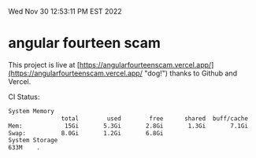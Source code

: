 Wed Nov 30 12:53:11 PM EST 2022

# angular fourteen scam


This project is live at [https://angularfourteenscam.vercel.app/](https://angularfourteenscam.vercel.app/ "dog!") thanks to Github and Vercel.

CI Status: 

```bash
System Memory
               total        used        free      shared  buff/cache   available
Mem:            15Gi       5.3Gi       2.8Gi       1.3Gi       7.1Gi       8.1Gi
Swap:          8.0Gi       1.2Gi       6.8Gi
System Storage
633M	.
```
